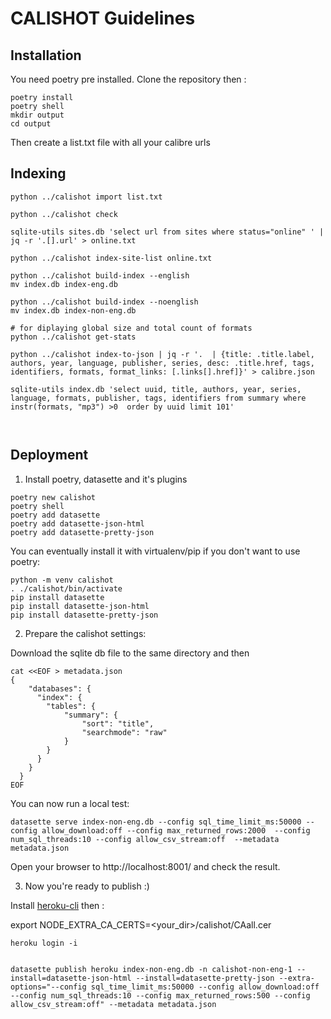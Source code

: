 # CALISHOT Guidelines

## Installation

You need poetry pre installed.
Clone the repository then :


```
poetry install
poetry shell
mkdir output
cd output 
```
Then create a list.txt file with all your calibre urls

## Indexing

```
python ../calishot import list.txt

python ../calishot check

sqlite-utils sites.db 'select url from sites where status="online" ' | jq -r '.[].url' > online.txt

python ../calishot index-site-list online.txt

python ../calishot build-index --english  
mv index.db index-eng.db

python ../calishot build-index --noenglish  
mv index.db index-non-eng.db

# for diplaying global size and total count of formats
python ../calishot get-stats  

python ../calishot index-to-json | jq -r '.  | {title: .title.label, authors, year, language, publisher, series, desc: .title.href, tags, identifiers, formats, format_links: [.links[].href]}' > calibre.json

sqlite-utils index.db 'select uuid, title, authors, year, series, language, formats, publisher, tags, identifiers from summary where instr(formats, "mp3") >0  order by uuid limit 101'



```
## Deployment

1. Install poetry, datasette and it's plugins

```
poetry new calishot
poetry shell
poetry add datasette
poetry add datasette-json-html
poetry add datasette-pretty-json
```

You can eventually install it with virtualenv/pip if you don't want to use poetry: 

```
python -m venv calishot
. ./calishot/bin/activate
pip install datasette
pip install datasette-json-html
pip install datasette-pretty-json
````


2. Prepare the calishot settings:

Download the sqlite db file to the same directory and then


```
cat <<EOF > metadata.json 
{
    "databases": {
      "index": {
        "tables": {
            "summary": {
                "sort": "title",
                "searchmode": "raw"
            }
        }
      }
    }
  }
EOF
```

You can now run a local test:

```
datasette serve index-non-eng.db --config sql_time_limit_ms:50000 --config allow_download:off --config max_returned_rows:2000  --config num_sql_threads:10 --config allow_csv_stream:off  --metadata metadata.json
```

Open your browser to http://localhost:8001/ and check the result.

3. Now you're ready to publish :)

Install [heroku-cli](https://devcenter.heroku.com/articles/heroku-cli) then :

export NODE_EXTRA_CA_CERTS=<your_dir>/calishot/CAall.cer 

```
heroku login -i


datasette publish heroku index-non-eng.db -n calishot-non-eng-1 --install=datasette-json-html --install=datasette-pretty-json --extra-options="--config sql_time_limit_ms:50000 --config allow_download:off --config num_sql_threads:10 --config max_returned_rows:500 --config allow_csv_stream:off" --metadata metadata.json
```

